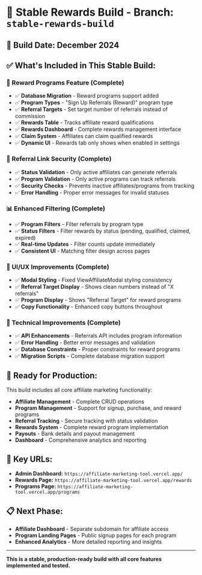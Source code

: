 # 🎯 Stable Rewards Build - Branch: `stable-rewards-build`

## **📅 Build Date:** December 2024

## **✅ What's Included in This Stable Build:**

### **🎁 Reward Programs Feature (Complete)**
- ✅ **Database Migration** - Reward programs support added
- ✅ **Program Types** - "Sign Up Referrals (Reward)" program type
- ✅ **Referral Targets** - Set target number of referrals instead of commission
- ✅ **Rewards Table** - Tracks affiliate reward qualifications
- ✅ **Rewards Dashboard** - Complete rewards management interface
- ✅ **Claim System** - Affiliates can claim qualified rewards
- ✅ **Dynamic UI** - Rewards tab only shows when enabled in settings

### **🔗 Referral Link Security (Complete)**
- ✅ **Status Validation** - Only active affiliates can generate referrals
- ✅ **Program Validation** - Only active programs can track referrals
- ✅ **Security Checks** - Prevents inactive affiliates/programs from tracking
- ✅ **Error Handling** - Proper error messages for invalid statuses

### **📊 Enhanced Filtering (Complete)**
- ✅ **Program Filters** - Filter referrals by program type
- ✅ **Status Filters** - Filter rewards by status (pending, qualified, claimed, expired)
- ✅ **Real-time Updates** - Filter counts update immediately
- ✅ **Consistent UI** - Matching filter design across pages

### **🎨 UI/UX Improvements (Complete)**
- ✅ **Modal Styling** - Fixed ViewAffiliateModal styling consistency
- ✅ **Referral Target Display** - Shows clean numbers instead of "X referrals"
- ✅ **Program Display** - Shows "Referral Target" for reward programs
- ✅ **Copy Functionality** - Enhanced copy buttons throughout

### **🔧 Technical Improvements (Complete)**
- ✅ **API Enhancements** - Referrals API includes program information
- ✅ **Error Handling** - Better error messages and validation
- ✅ **Database Constraints** - Proper constraints for reward programs
- ✅ **Migration Scripts** - Complete database migration support

## **🚀 Ready for Production:**

This build includes all core affiliate marketing functionality:
- **Affiliate Management** - Complete CRUD operations
- **Program Management** - Support for signup, purchase, and reward programs
- **Referral Tracking** - Secure tracking with status validation
- **Rewards System** - Complete reward program implementation
- **Payouts** - Bank details and payout management
- **Dashboard** - Comprehensive analytics and reporting

## **🔗 Key URLs:**
- **Admin Dashboard:** `https://affiliate-marketing-tool.vercel.app/`
- **Rewards Page:** `https://affiliate-marketing-tool.vercel.app/rewards`
- **Programs Page:** `https://affiliate-marketing-tool.vercel.app/programs`

## **📋 Next Phase:**
- **Affiliate Dashboard** - Separate subdomain for affiliate access
- **Program Landing Pages** - Public signup pages for each program
- **Enhanced Analytics** - More detailed reporting and insights

---

**This is a stable, production-ready build with all core features implemented and tested.** 